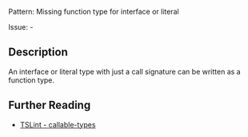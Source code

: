 Pattern: Missing function type for interface or literal

Issue: -

## Description

An interface or literal type with just a call signature can be written as a function type.

## Further Reading

* [TSLint - callable-types](https://palantir.github.io/tslint/rules/callable-types)
